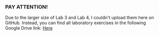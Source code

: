 <h3>PAY ATTENTION!</h3>
Due to the larger size of Lab 3 and Lab 4, I couldn't upload them here on GitHub. Instead, you can find all laboratory exercises in the following Google Drive link:
<a href="https://drive.google.com/drive/u/0/folders/14JipmDI36VRExe64Nlqs79rZ-jxp4Jcf" target="_blank">Here</a>

